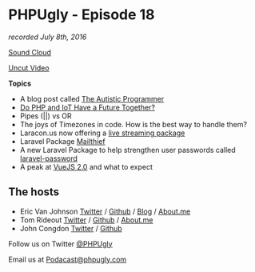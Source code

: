 # PHPUgly - Episode 18
*recorded July 8th, 2016*

[Sound Cloud](https://soundcloud.com/phpugly/episode18)

[Uncut Video](https://www.youtube.com/watch?v=LaQe9CC3oZg)

**Topics**

* A blog post called [The Autistic Programmer](http://shocm.me/29z2SRd)
* [Do PHP and IoT Have a Future Together?](https://www.sitepoint.com/do-php-and-iot-have-a-future-together/)
* Pipes (||) vs OR
* The joys of Timezones in code. How is the best way to handle them?
* Laracon.us now offering a [live streaming package](https://www.picatic.com/laracon-us-2016?code=dat-live-stream)
* Laravel Package [Mailthief](https://github.com/tightenco/mailthief)
* A new Laravel Package to help strengthen user passwords called [laravel-password](https://github.com/unicodeveloper/laravel-password)
* A peak at [VueJS 2.0](https://dotdev.co/peeking-into-vue-js-2-part-1-b457e60c88c6#.cgxxbjbef) and what to expect 

## The hosts
* Eric Van Johnson [Twitter](https://twitter.com/shocm) / [Github](https://github.com/ericvanjohnson/) / [Blog](https://www.shocm.com) / [About.me](https://about.me/shocm) 
* Tom Rideout [Twitter](https://twitter.com/realrideout) / [Github](https://github.com/trideout/) / [About.me](https://about.me/thomasrideout)
* John Congdon [Twitter](https://twitter.com/johncongdon) / [Github](https://github.com/johncongdon) 

Follow us on Twitter [@PHPUgly](https://twitter.com/phpugly) 

Email us at [Podacast@phpugly.com](mailto:podcast@phpugly.com)
